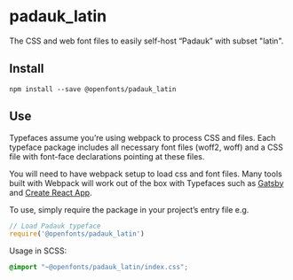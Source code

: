 
# padauk_latin

The CSS and web font files to easily self-host “Padauk” with subset "latin".

## Install

`npm install --save @openfonts/padauk_latin`

## Use

Typefaces assume you’re using webpack to process CSS and files. Each typeface
package includes all necessary font files (woff2, woff) and a CSS file with
font-face declarations pointing at these files.

You will need to have webpack setup to load css and font files. Many tools built
with Webpack will work out of the box with Typefaces such as [Gatsby](https://github.com/gatsbyjs/gatsby)
and [Create React App](https://github.com/facebookincubator/create-react-app).

To use, simply require the package in your project’s entry file e.g.

```javascript
// Load Padauk typeface
require('@openfonts/padauk_latin')
```

Usage in SCSS:
```scss
@import "~@openfonts/padauk_latin/index.css";
```
